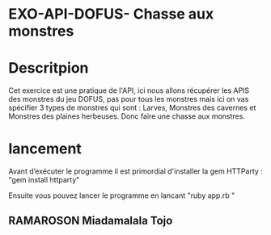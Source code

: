 # EXO-API-DOFUS- Chasse aux monstres 
# Descritpion 

Cet exercice est une pratique de l'API, ici nous allons récupérer les APIS des monstres  du jeu DOFUS, pas pour tous les monstres mais ici on vas spécifier 3 types de monstres qui sont  : Larves, Monstres des cavernes et Monstres des plaines herbeuses. Donc faire une chasse aux monstres. 


# lancement 

Avant d’exécuter le programme il est primordial d'installer la gem HTTParty : "gem install httparty"

Ensuite vous pouvez lancer le programme en lancant "ruby app.rb "

## RAMAROSON Miadamalala Tojo 

